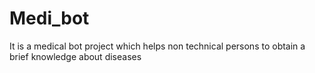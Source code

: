 # Medi_bot
It is a medical bot project which helps non technical persons to obtain a brief knowledge about diseases
